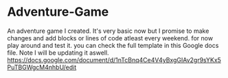 # Adventure-Game
An adventure game I created. It's very basic now but I promise to make changes and add blocks or lines of code atleast every weekend.
for now play around and test it.
you can check the full template in this Google docs file. Note I will be updating it aswell.
https://docs.google.com/document/d/1nTcBnq4Ce4V4yBxgGIAv2gr9sYKx5PuTBGWgcM4nhbU/edit
